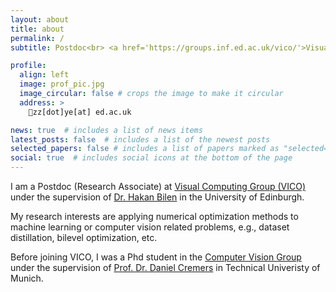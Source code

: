 ```yaml
---
layout: about
title: about
permalink: /
subtitle: Postdoc<br> <a href='https://groups.inf.ed.ac.uk/vico/'>Visual Computing Group (VICO)</a>

profile:
  align: left
  image: prof_pic.jpg
  image_circular: false # crops the image to make it circular
  address: >
    📧zz[dot]ye[at] ed.ac.uk

news: true  # includes a list of news items
latest_posts: false  # includes a list of the newest posts
selected_papers: false # includes a list of papers marked as "selected={true}"
social: true  # includes social icons at the bottom of the page
---
```

I am a Postdoc (Research Associate) at <a href='https://groups.inf.ed.ac.uk/vico/'>Visual Computing Group (VICO)</a> under the supervision of <a href='https://homepages.inf.ed.ac.uk/hbilen/'>Dr. Hakan Bilen</a> in the University of Edinburgh.

My research interests are applying numerical optimization methods to machine learning or computer vision related problems, e.g., dataset distillation, bilevel optimization, etc.

Before joining VICO, I was a Phd student in the <a href='https://cvg.cit.tum.de/'>Computer Vision Group</a> under the supervision of <a href='https://vision.in.tum.de/members/cremers'>Prof. Dr. Daniel Cremers</a> in Technical Univeristy of Munich.
